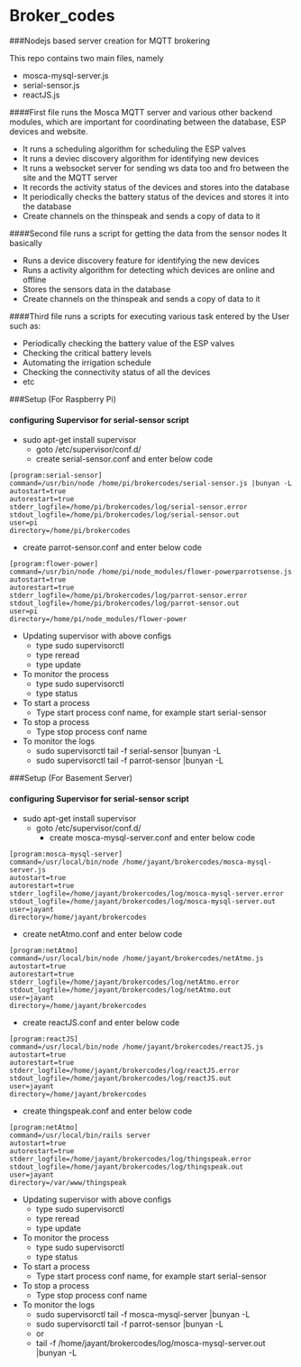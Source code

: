 # Broker_codes
###Nodejs based server creation for MQTT brokering

This repo contains two main files, namely
- mosca-mysql-server.js
- serial-sensor.js
- reactJS.js

####First file runs the Mosca MQTT server and various other backend modules, which are important for coordinating between the database, ESP devices and website.
- It runs a scheduling algorithm for scheduling the ESP valves
- It runs a deviec discovery algorithm for identifying new devices
- It runs a websocket server for sending ws data too and fro between the site and the MQTT server
- It records the activity status of the devices and stores into the database
- It periodically checks the battery status of the devices and stores it into the database
- Create channels on the thinspeak and sends a copy of data to it

####Second file runs a script for getting the data from the sensor nodes
It basically
- Runs a device discovery feature for identifying the new devices
- Runs a activity algorithm for detecting which devices are online and offline
- Stores the sensors data in the database
- Create channels on the thinspeak and sends a copy of data to it

####Third file runs a scripts for executing various task entered by the User such as:
- Periodically checking the battery value of the ESP valves
- Checking the critical battery levels
- Automating the irrigation schedule
- Checking the connectivity status of all the devices
- etc

###Setup (For Raspberry Pi)
<!--- Creating a bash script for running the serial-sensor code on the Raspberry Pi
```
#!/bin/bash
screen -dmS "Serial-Sensor"
screen -S "Serial-Sensor" -p 0 -X stuff "node /home/pi/brokercodes/serial-sensor.js |bunyan -L \\r"
```
- chmod -x serial-sensor.sh
-->
#### configuring Supervisor for serial-sensor script
- sudo apt-get install supervisor
    - goto /etc/supervisor/conf.d/
    - create serial-sensor.conf and enter below code
```
[program:serial-sensor]
command=/usr/bin/node /home/pi/brokercodes/serial-sensor.js |bunyan -L
autostart=true
autorestart=true
stderr_logfile=/home/pi/brokercodes/log/serial-sensor.error
stdout_logfile=/home/pi/brokercodes/log/serial-sensor.out
user=pi
directory=/home/pi/brokercodes

```
- create parrot-sensor.conf and enter below code
```
[program:flower-power]
command=/usr/bin/node /home/pi/node_modules/flower-powerparrotsense.js
autostart=true
autorestart=true
stderr_logfile=/home/pi/brokercodes/log/parrot-sensor.error
stdout_logfile=/home/pi/brokercodes/log/parrot-sensor.out
user=pi
directory=/home/pi/node_modules/flower-power

```
- Updating supervisor with above configs
    - type sudo supervisorctl
    - type reread
    - type update
- To monitor the process
    - type sudo supervisorctl
    - type status
- To start a process
    - Type start process conf name, for example start serial-sensor
- To stop a process
    - Type stop process conf name
- To monitor the logs
    - sudo supervisorctl tail -f serial-sensor |bunyan -L
    - sudo supervisorctl tail -f parrot-sensor |bunyan -L

###Setup (For Basement Server)
#### configuring Supervisor for serial-sensor script
- sudo apt-get install supervisor
    - goto /etc/supervisor/conf.d/
        - create mosca-mysql-server.conf and enter below code
```
[program:mosca-mysql-server]
command=/usr/local/bin/node /home/jayant/brokercodes/mosca-mysql-server.js
autostart=true
autorestart=true
stderr_logfile=/home/jayant/brokercodes/log/mosca-mysql-server.error
stdout_logfile=/home/jayant/brokercodes/log/mosca-mysql-server.out
user=jayant
directory=/home/jayant/brokercodes
```
- create netAtmo.conf and enter below code
```
[program:netAtmo]
command=/usr/local/bin/node /home/jayant/brokercodes/netAtmo.js
autostart=true
autorestart=true
stderr_logfile=/home/jayant/brokercodes/log/netAtmo.error
stdout_logfile=/home/jayant/brokercodes/log/netAtmo.out
user=jayant
directory=/home/jayant/brokercodes

```
- create reactJS.conf and enter below code
```
[program:reactJS]
command=/usr/local/bin/node /home/jayant/brokercodes/reactJS.js
autostart=true
autorestart=true
stderr_logfile=/home/jayant/brokercodes/log/reactJS.error
stdout_logfile=/home/jayant/brokercodes/log/reactJS.out
user=jayant
directory=/home/jayant/brokercodes
```
- create thingspeak.conf and enter below code
```
[program:netAtmo]
command=/usr/local/bin/rails server
autostart=true
autorestart=true
stderr_logfile=/home/jayant/brokercodes/log/thingspeak.error
stdout_logfile=/home/jayant/brokercodes/log/thingspeak.out
user=jayant
directory=/var/www/thingspeak  
```
- Updating supervisor with above configs
    - type sudo supervisorctl
    - type reread
    - type update
- To monitor the process
    - type sudo supervisorctl
    - type status
- To start a process
    - Type start process conf name, for example start serial-sensor
- To stop a process
    - Type stop process conf name
- To monitor the logs
    - sudo supervisorctl tail -f mosca-mysql-server |bunyan -L
    - sudo supervisorctl tail -f parrot-sensor |bunyan -L
    - or
    - tail -f /home/jayant/brokercodes/log/mosca-mysql-server.out |bunyan -L
